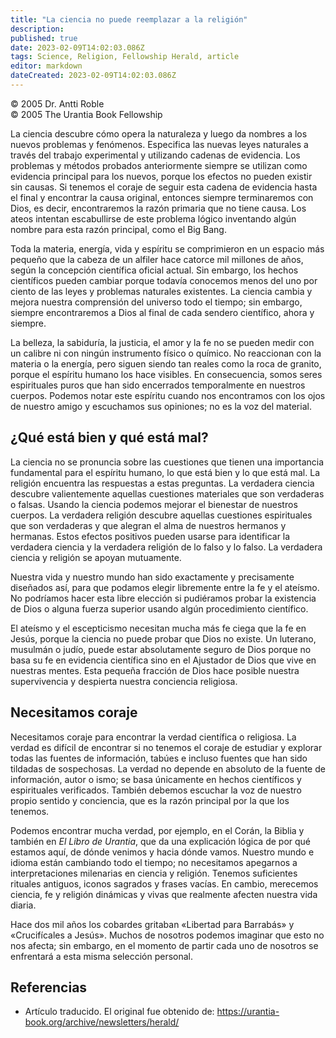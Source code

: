 ```yaml
---
title: "La ciencia no puede reemplazar a la religión"
description: 
published: true
date: 2023-02-09T14:02:03.086Z
tags: Science, Religion, Fellowship Herald, article
editor: markdown
dateCreated: 2023-02-09T14:02:03.086Z
---
```


<p class="v-card v-sheet theme--light grey lighten-3 px-2">© 2005 Dr. Antti Roble<br>© 2005 The Urantia Book Fellowship</p>


La ciencia descubre cómo opera la naturaleza y luego da nombres a los nuevos problemas y fenómenos. Especifica las nuevas leyes naturales a través del trabajo experimental y utilizando cadenas de evidencia. Los problemas y métodos probados anteriormente siempre se utilizan como evidencia principal para los nuevos, porque los efectos no pueden existir sin causas. Si tenemos el coraje de seguir esta cadena de evidencia hasta el final y encontrar la causa original, entonces siempre terminaremos con Dios, es decir, encontraremos la razón primaria que no tiene causa. Los ateos intentan escabullirse de este problema lógico inventando algún nombre para esta razón principal, como el Big Bang.

Toda la materia, energía, vida y espíritu se comprimieron en un espacio más pequeño que la cabeza de un alfiler hace catorce mil millones de años, según la concepción científica oficial actual. Sin embargo, los hechos científicos pueden cambiar porque todavía conocemos menos del uno por ciento de las leyes y problemas naturales existentes. La ciencia cambia y mejora nuestra comprensión del universo todo el tiempo; sin embargo, siempre encontraremos a Dios al final de cada sendero científico, ahora y siempre.

La belleza, la sabiduría, la justicia, el amor y la fe no se pueden medir con un calibre ni con ningún instrumento físico o químico. No reaccionan con la materia o la energía, pero siguen siendo tan reales como la roca de granito, porque el espíritu humano los hace visibles. En consecuencia, somos seres espirituales puros que han sido encerrados temporalmente en nuestros cuerpos. Podemos notar este espíritu cuando nos encontramos con los ojos de nuestro amigo y escuchamos sus opiniones; no es la voz del material.

## ¿Qué está bien y qué está mal?

La ciencia no se pronuncia sobre las cuestiones que tienen una importancia fundamental para el espíritu humano, lo que está bien y lo que está mal. La religión encuentra las respuestas a estas preguntas. La verdadera ciencia descubre valientemente aquellas cuestiones materiales que son verdaderas o falsas. Usando la ciencia podemos mejorar el bienestar de nuestros cuerpos. La verdadera religión descubre aquellas cuestiones espirituales que son verdaderas y que alegran el alma de nuestros hermanos y hermanas. Estos efectos positivos pueden usarse para identificar la verdadera ciencia y la verdadera religión de lo falso y lo falso. La verdadera ciencia y religión se apoyan mutuamente.

Nuestra vida y nuestro mundo han sido exactamente y precisamente diseñados así, para que podamos elegir libremente entre la fe y el ateísmo. No podríamos hacer esta libre elección si pudiéramos probar la existencia de Dios o alguna fuerza superior usando algún procedimiento científico.

El ateísmo y el escepticismo necesitan mucha más fe ciega que la fe en Jesús, porque la ciencia no puede probar que Dios no existe. Un luterano, musulmán o judío, puede estar absolutamente seguro de Dios porque no basa su fe en evidencia científica sino en el Ajustador de Dios que vive en nuestras mentes. Esta pequeña fracción de Dios hace posible nuestra supervivencia y despierta nuestra conciencia religiosa.

## Necesitamos coraje

Necesitamos coraje para encontrar la verdad científica o religiosa. La verdad es difícil de encontrar si no tenemos el coraje de estudiar y explorar todas las fuentes de información, tabúes e incluso fuentes que han sido tildadas de sospechosas. La verdad no depende en absoluto de la fuente de información, autor o ismo; se basa únicamente en hechos científicos y espirituales verificados. También debemos escuchar la voz de nuestro propio sentido y conciencia, que es la razón principal por la que los tenemos.

Podemos encontrar mucha verdad, por ejemplo, en el Corán, la Biblia y también en _El Libro de Urantia_, que da una explicación lógica de por qué estamos aquí, de dónde venimos y hacia dónde vamos. Nuestro mundo e idioma están cambiando todo el tiempo; no necesitamos apegarnos a interpretaciones milenarias en ciencia y religión. Tenemos suficientes rituales antiguos, iconos sagrados y frases vacías. En cambio, merecemos ciencia, fe y religión dinámicas y vivas que realmente afecten nuestra vida diaria.

Hace dos mil años los cobardes gritaban «Libertad para Barrabás» y «Crucifícales a Jesús». Muchos de nosotros podemos imaginar que esto no nos afecta; sin embargo, en el momento de partir cada uno de nosotros se enfrentará a esta misma selección personal.




## Referencias

- Artículo traducido. El original fue obtenido de: https://urantia-book.org/archive/newsletters/herald/

